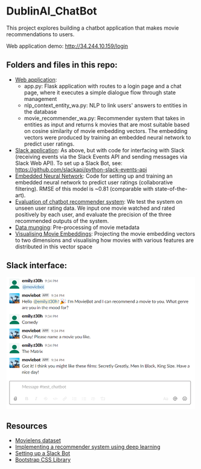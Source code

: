 # DublinAI_ChatBot

This project explores building a chatbot application that makes movie recommendations to users.

Web application demo: http://34.244.10.159/login


## Folders and files in this repo:

* [Web application](https://github.com/eteohx/DublinAI_ChatBot/tree/master/code/web_application):
  * app.py: Flask application with routes to a login page and a chat page, where it executes a simple dialogue flow through state management 
  * nlp_context_entity_wa.py: NLP to link users' answers to entities in the database
  * movie_recommender_wa.py: Recommender system that takes in entities as input and returns k movies that are most suitable based on  cosine similarity of movie embedding vectors. The embedding vectors were produced by training an embedded neural network to predict user ratings.
* [Slack application](https://github.com/eteohx/DublinAI_ChatBot/tree/master/code/slack_application): As above, but with code for interfacing with Slack (receiving events via the Slack Events API and sending messages via Slack Web API). To set up a Slack Bot, see: https://github.com/slackapi/python-slack-events-api
* [Embedded Neural Network](https://github.com/eteohx/DublinAI_ChatBot/tree/master/code/recommender_embedded_nn): Code for setting up and training an embedded neural network to predict user ratings (collaborative filtering). RMSE of this model is ~0.81 (comparable with state-of-the-art). 
* [Evaluation of chatbot recommender system](https://github.com/eteohx/DublinAI_ChatBot/blob/master/code/movie_recommender_evaluation.ipynb): We test the system on unseen user rating data. We input one movie watched and rated positively by each user, and evaluate the precision of the three recommended outputs of the system. 
* [Data munging](https://github.com/eteohx/DublinAI_ChatBot/blob/master/code/preprocessData.ipynb): Pre-processing of movie metadata
* [Visualising Movie Embeddings](https://github.com/eteohx/DublinAI_ChatBot/blob/master/code/visualise_embeddings.ipynb): Projecting the movie embedding vectors to two dimensions and visualising how movies with various features are distributed in this vector space

## Slack interface:

<img src="https://github.com/eteohx/DublinAI_ChatBot/blob/master/reports/images/test_bot.PNG" width="500" height="350">

## Resources 
* [Movielens dataset](https://grouplens.org/datasets/movielens/)
* [Implementing a recommender system using deep learning](https://medium.com/@iliazaitsev/how-to-implement-a-recommendation-system-with-deep-learning-and-pytorch-2d40476590f9)
* [Setting up a Slack Bot](https://github.com/slackapi/python-slack-events-api)
* [Bootstrap CSS Library](https://getbootstrap.com/)



